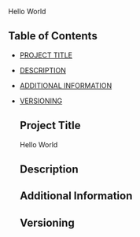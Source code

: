 Hello World 

## Table of Contents 

- [PROJECT TITLE](#Project-Title)
- [DESCRIPTION](#Description)
- [ADDITIONAL INFORMATION](#additional-information)
- [VERSIONING](#versioning)


  ## Project Title
  Hello World 

  ## Description
 
  ## Additional Information 

  ## Versioning 

